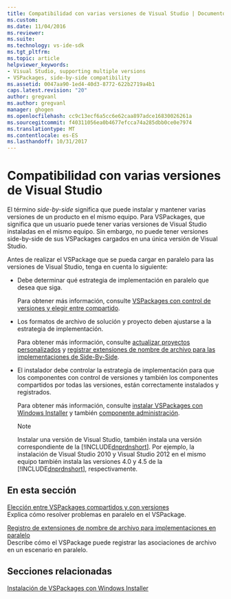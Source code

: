 ```yaml
---
title: Compatibilidad con varias versiones de Visual Studio | Documentos de Microsoft
ms.custom: 
ms.date: 11/04/2016
ms.reviewer: 
ms.suite: 
ms.technology: vs-ide-sdk
ms.tgt_pltfrm: 
ms.topic: article
helpviewer_keywords:
- Visual Studio, supporting multiple versions
- VSPackages, side-by-side compatibility
ms.assetid: 0047aa90-1ed4-40d3-8772-622b2719a4b1
caps.latest.revision: "20"
author: gregvanl
ms.author: gregvanl
manager: ghogen
ms.openlocfilehash: cc9c13ecf6a5cc6e62caa897adce16830026261a
ms.sourcegitcommit: f40311056ea0b4677efcca74a285dbb0ce0e7974
ms.translationtype: MT
ms.contentlocale: es-ES
ms.lasthandoff: 10/31/2017
---
```

# <a name="supporting-multiple-versions-of-visual-studio"></a>Compatibilidad con varias versiones de Visual Studio
El término *side-by-side* significa que puede instalar y mantener varias versiones de un producto en el mismo equipo. Para VSPackages, que significa que un usuario puede tener varias versiones de Visual Studio instaladas en el mismo equipo. Sin embargo, no puede tener versiones side-by-side de sus VSPackages cargados en una única versión de Visual Studio.  
  
 Antes de realizar el VSPackage que se pueda cargar en paralelo para las versiones de Visual Studio, tenga en cuenta lo siguiente:  
  
-   Debe determinar qué estrategia de implementación en paralelo que desea que siga.  
  
     Para obtener más información, consulte [VSPackages con control de versiones y elegir entre compartido](../extensibility/choosing-between-shared-and-versioned-vspackages.md).  
  
-   Los formatos de archivo de solución y proyecto deben ajustarse a la estrategia de implementación.  
  
     Para obtener más información, consulte [actualizar proyectos personalizados](../extensibility/internals/upgrading-projects.md#upgrading-custom-projects) y [registrar extensiones de nombre de archivo para las implementaciones de Side-By-Side](../extensibility/registering-file-name-extensions-for-side-by-side-deployments.md).  
  
-   El instalador debe controlar la estrategia de implementación para que los componentes con control de versiones y también los componentes compartidos por todas las versiones, están correctamente instalados y registrados.  
  
     Para obtener más información, consulte [instalar VSPackages con Windows Installer](../extensibility/internals/installing-vspackages-with-windows-installer.md) y también [componente administración](../extensibility/internals/component-management.md).  
  
    > [!NOTE]
    >  Instalar una versión de Visual Studio, también instala una versión correspondiente de la [!INCLUDE[dnprdnshort](../code-quality/includes/dnprdnshort_md.md)]. Por ejemplo, la instalación de Visual Studio 2010 y Visual Studio 2012 en el mismo equipo también instala las versiones 4.0 y 4.5 de la [!INCLUDE[dnprdnshort](../code-quality/includes/dnprdnshort_md.md)], respectivamente.  
  
## <a name="in-this-section"></a>En esta sección  
 [Elección entre VSPackages compartidos y con versiones](../extensibility/choosing-between-shared-and-versioned-vspackages.md)  
 Explica cómo resolver problemas en paralelo en el VSPackage.  
  
 [Registro de extensiones de nombre de archivo para implementaciones en paralelo](../extensibility/registering-file-name-extensions-for-side-by-side-deployments.md)  
 Describe cómo el VSPackage puede registrar las asociaciones de archivo en un escenario en paralelo.  
  
## <a name="related-sections"></a>Secciones relacionadas  
 [Instalación de VSPackages con Windows Installer](../extensibility/internals/installing-vspackages-with-windows-installer.md)  
